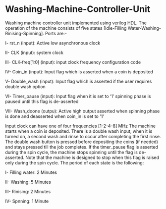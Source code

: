 # Washing-Machine-Controller-Unit
Washing machine controller unit implemented using verilog HDL. The operation of the machine consists of five states [Idle-Filling Water-Washing-Rinising-Spinning]. Ports are:-

I- rst_n (input): Active low asynchronous clock

II- CLK (input): system clock

III- CLK-freq[1:0] (input): input clock frequency configuration code

IV- Coin_in (input): Input flag which is asserted when a coin is deposited

V- Double_wash (input): Input flag which is asserted if the user requires double wash option

VI- Timer_pause (input): Input flag when it is set to ‘1’ spinning phase is paused until this flag is de-asserted

VII- Wash_doone (outpu): Active high output asserted when spinning phase is done and deasserted when coin_in is set to '1'

Input clock can have one of four frequencies [1-2-4-8] MHz The machine starts when a coin is deposited. There is a double wash input, when it is turned on, a second wash and rinse to occur after completing the first rinse. The double wash button is pressed before depositing the coins (if needed) and stays pressed till the job completes. If the timer_pause flag is asserted during the spin cycle, the machine stops spinning until the flag is de-asserted. Note that the machine is designed to stop when this flag is raised only during the spin cycle. The period of each state is the following:

I- Filling water: 2 Minutes

II- Washing: 5 Minutes

III- Rinising: 2 Minutes

IV- Spnning: 1 Minute
